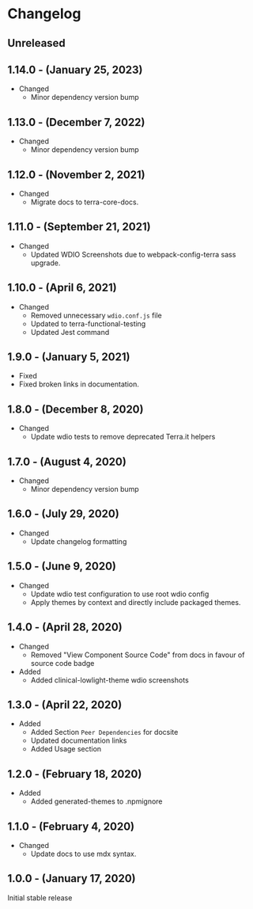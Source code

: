 # Changelog

## Unreleased

## 1.14.0 - (January 25, 2023)

* Changed
  * Minor dependency version bump

## 1.13.0 - (December 7, 2022)

* Changed
  * Minor dependency version bump

## 1.12.0 - (November 2, 2021)

* Changed
  * Migrate docs to terra-core-docs.

## 1.11.0 - (September 21, 2021)

* Changed
  * Updated WDIO Screenshots due to webpack-config-terra sass upgrade.

## 1.10.0 - (April 6, 2021)

* Changed
  * Removed unnecessary `wdio.conf.js` file
  * Updated to terra-functional-testing
  * Updated Jest command

## 1.9.0 - (January 5, 2021)

* Fixed
 * Fixed broken links in documentation.

## 1.8.0 - (December 8, 2020)

* Changed
  * Update wdio tests to remove deprecated Terra.it helpers

## 1.7.0 - (August 4, 2020)

* Changed
  * Minor dependency version bump

## 1.6.0 - (July 29, 2020)

* Changed
  * Update changelog formatting

## 1.5.0 - (June 9, 2020)

* Changed
  * Update wdio test configuration to use root wdio config
  * Apply themes by context and directly include packaged themes.

## 1.4.0 - (April 28, 2020)

* Changed
  * Removed "View Component Source Code" from docs in favour of source code badge
* Added
  * Added clinical-lowlight-theme wdio screenshots

## 1.3.0 - (April 22, 2020)

* Added
  * Added Section `Peer Dependencies` for docsite
  * Updated documentation links
  * Added Usage section

## 1.2.0 - (February 18, 2020)

* Added
  * Added generated-themes to .npmignore

## 1.1.0 - (February 4, 2020)

* Changed
  * Update docs to use mdx syntax.

## 1.0.0 - (January 17, 2020)

Initial stable release
